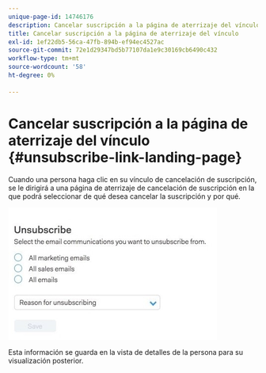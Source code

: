 ```yaml
---
unique-page-id: 14746176
description: Cancelar suscripción a la página de aterrizaje del vínculo - Documentos de Marketo - Documentación del producto
title: Cancelar suscripción a la página de aterrizaje del vínculo
exl-id: 1ef22db5-56ca-47fb-894b-ef94ec4527ac
source-git-commit: 72e1d29347bd5b77107da1e9c30169cb6490c432
workflow-type: tm+mt
source-wordcount: '58'
ht-degree: 0%

---
```


# Cancelar suscripción a la página de aterrizaje del vínculo {#unsubscribe-link-landing-page}

Cuando una persona haga clic en su vínculo de cancelación de suscripción, se le dirigirá a una página de aterrizaje de cancelación de suscripción en la que podrá seleccionar de qué desea cancelar la suscripción y por qué.

![](assets/1.jpg)

Esta información se guarda en la vista de detalles de la persona para su visualización posterior.
